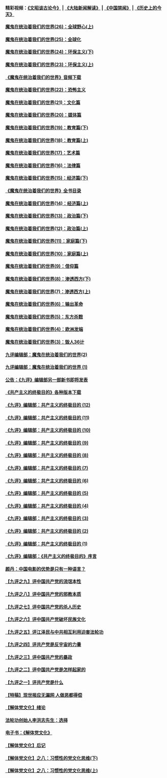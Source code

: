 #### 精彩视频：[《文昭谈古论今》](https://github.com/gfw-breaker/wenzhao/blob/master/README.md?t=12170931) | [《大陆新闻解读》](https://github.com/gfw-breaker/ntdtv-comedy/blob/master/README.md?t=12170931) | [《中国禁闻》](https://github.com/gfw-breaker/ntdtv-news/blob/master/README.md?t=12170931) | [《历史上的今天》](https://github.com/gfw-breaker/today-in-history/blob/master/README.md?t=12170931) 

#### [魔鬼在统治着我们的世界(26)：全球野心(上)](../pages/nsc422/n10900318.md?t=12170931) 

#### [魔鬼在统治着我们的世界(25)：全球化](../pages/nsc422/n10788205.md?t=12170931) 

#### [魔鬼在统治着我们的世界(24)：环保主义(下)](../pages/nsc422/n10695307.md?t=12170931) 

#### [魔鬼在统治着我们的世界(23)：环保主义(上)](../pages/nsc422/n10688613.md?t=12170931) 

#### [《魔鬼在统治着我们的世界》音频下载](../pages/nsc422/n10635553.md?t=12170931) 

#### [魔鬼在统治着我们的世界(22)：恐怖主义](../pages/nsc422/n10614727.md?t=12170931) 

#### [魔鬼在统治着我们的世界(21)：文化篇](../pages/nsc422/n10597706.md?t=12170931) 

#### [魔鬼在统治着我们的世界(20)：媒体篇](../pages/nsc422/n10586579.md?t=12170931) 

#### [魔鬼在统治着我们的世界(19)：教育篇(下)](../pages/nsc422/n10564808.md?t=12170931) 

#### [魔鬼在统治着我们的世界(18)：教育篇(上)](../pages/nsc422/n10526970.md?t=12170931) 

#### [魔鬼在统治着我们的世界(17)：艺术篇](../pages/nsc422/n10499093.md?t=12170931) 

#### [魔鬼在统治着我们的世界(16)：法律篇](../pages/nsc422/n10485969.md?t=12170931) 

#### [魔鬼在统治着我们的世界(15)：经济篇(下)](../pages/nsc422/n10469975.md?t=12170931) 

#### [《魔鬼在统治着我们的世界》全书目录](../pages/nsc422/n10464261.md?t=12170931) 

#### [魔鬼在统治着我们的世界(14)：经济篇(上)](../pages/nsc422/n10457370.md?t=12170931) 

#### [魔鬼在统治着我们的世界(13)：政治篇(下)](../pages/nsc422/n10448270.md?t=12170931) 

#### [魔鬼在统治着我们的世界(12)：政治篇(上)](../pages/nsc422/n10444576.md?t=12170931) 

#### [魔鬼在统治着我们的世界(11)：家庭篇(下)](../pages/nsc422/n10440961.md?t=12170931) 

#### [魔鬼在统治着我们的世界(10)：家庭篇(上)](../pages/nsc422/n10435448.md?t=12170931) 

#### [魔鬼在统治着我们的世界(9)：信仰篇](../pages/nsc422/n10432159.md?t=12170931) 

#### [魔鬼在统治着我们的世界(8)：渗透西方(下)](../pages/nsc422/n10429603.md?t=12170931) 

#### [魔鬼在统治着我们的世界(7)：渗透西方(上)](../pages/nsc422/n10426013.md?t=12170931) 

#### [魔鬼在统治着我们的世界(6)：输出革命](../pages/nsc422/n10421536.md?t=12170931) 

#### [魔鬼在统治着我们的世界(5)：东方杀戮](../pages/nsc422/n10417707.md?t=12170931) 

#### [魔鬼在统治着我们的世界(4)：欧洲发端](../pages/nsc422/n10414890.md?t=12170931) 

#### [魔鬼在统治着我们的世界(3)：毁人36计](../pages/nsc422/n10411583.md?t=12170931) 

#### [九评编辑部：魔鬼在统治着我们的世界(2)](../pages/nsc422/n10410036.md?t=12170931) 

#### [九评编辑部：魔鬼在统治着我们的世界 (1)](../pages/nsc422/n10406825.md?t=12170931) 

#### [公告：《九评》编辑部另一部新书即将发表](../pages/nsc422/n10405104.md?t=12170931) 

#### [《共产主义的终极目的》各种版本下载](../pages/nsc422/n10022138.md?t=12170931) 

#### [《九评》编辑部：共产主义的终极目的 (12)](../pages/nsc422/n9933272.md?t=12170931) 

#### [《九评》编辑部：共产主义的终极目的 (11)](../pages/nsc422/n9924973.md?t=12170931) 

#### [《九评》编辑部：共产主义的终极目的 (10)](../pages/nsc422/n9920883.md?t=12170931) 

#### [《九评》编辑部：共产主义的终极目的 (9)](../pages/nsc422/n9916363.md?t=12170931) 

#### [《九评》编辑部：共产主义的终极目的 (8)](../pages/nsc422/n9912488.md?t=12170931) 

#### [《九评》编辑部：共产主义的终极目的 (7)](../pages/nsc422/n9901176.md?t=12170931) 

#### [《九评》编辑部：共产主义的终极目的 (6)](../pages/nsc422/n9899359.md?t=12170931) 

#### [《九评》编辑部：共产主义的终极目的 (5)](../pages/nsc422/n9893174.md?t=12170931) 

#### [《九评》编辑部：共产主义的终极目的 (4)](../pages/nsc422/n9891246.md?t=12170931) 

#### [《九评》编辑部：共产主义的终极目的 (3)](../pages/nsc422/n9879879.md?t=12170931) 

#### [《九评》编辑部：共产主义的终极目的 (2)](../pages/nsc422/n9876205.md?t=12170931) 

#### [《九评》编辑部：共产主义的终极目的 (1)](../pages/nsc422/n9865857.md?t=12170931) 

#### [《九评》编辑部：《共产主义的终极目的》序言](../pages/nsc422/n9862666.md?t=12170931) 

#### [颜丹：中国电影的优势是只有一种语言？](../pages/nsc422/n9583062.md?t=12170931) 

#### [【九评之九】评中国共产党的流氓本性](../pages/nsc422/n737542.md?t=12170931) 

#### [【九评之八】评中国共产党的邪教本质](../pages/nsc422/n735942.md?t=12170931) 

#### [【九评之七】评中国共产党的杀人历史](../pages/nsc422/n733806.md?t=12170931) 

#### [【九评之六】评中国共产党破坏民族文化](../pages/nsc422/n731667.md?t=12170931) 

#### [【九评之五】评江泽民与中共相互利用迫害法轮功](../pages/nsc422/n730058.md?t=12170931) 

#### [【九评之四】评共产党是反宇宙的力量](../pages/nsc422/n727814.md?t=12170931) 

#### [【九评之三】评中国共产党的暴政](../pages/nsc422/n725597.md?t=12170931) 

#### [【九评之二】评中国共产党是怎样起家的](../pages/nsc422/n723946.md?t=12170931) 

#### [【九评之一】评共产党是什么](../pages/nsc422/n722529.md?t=12170931) 

#### [【特稿】现世报应无漏网 人做恶都得偿](../pages/nsc422/n4215167.md?t=12170931) 

#### [【解体党文化】绪论](../pages/nsc422/n1449356.md?t=12170931) 

#### [法轮功创始人李洪志先生：选择](../pages/nsc422/n3580738.md?t=12170931) 

#### [电子书：《解体党文化》](../pages/nsc422/n1573484.md?t=12170931) 

#### [【解体党文化】后记](../pages/nsc422/n1531999.md?t=12170931) 

#### [【解体党文化】之八：习惯性的党文化思维(下)](../pages/nsc422/n1526477.md?t=12170931) 

#### [【解体党文化】之八：习惯性的党文化思维(上)](../pages/nsc422/n1520631.md?t=12170931) 


